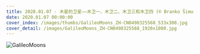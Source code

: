 ```yaml
---
title: 2020.01.07 - 木星的卫星——木卫一、木卫二、木卫三和木卫四 (© Branko Šimunek/Alamy)
date: 2020.01.07 00:00:00
cover_index: /images/thumbs/GalileoMoons_ZH-CN0498325568_533x300.jpg
cover_detail: /images/GalileoMoons_ZH-CN0498325568_1920x1080.jpg
---
```


![GalileoMoons](/images/GalileoMoons_ZH-CN0498325568_1920x1080.jpg)
